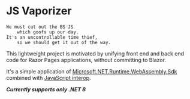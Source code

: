 # JS Vaporizer

```
We must cut out the BS JS
	which goofs up our day.  
It's an uncontrollable time thief,
	so we should get it out of the way.
```

This lightweight project is motivated by unifying front end and back end code for Razor Pages applications,
without committing to Blazor.

It's a simple application of
[Microsoft.NET.Runtime.WebAssembly.Sdk](https://www.nuget.org/packages/Microsoft.NET.Runtime.WebAssembly.Sdk)
combined with [JavaScript interop](https://learn.microsoft.com/en-us/dotnet/api/system.runtime.interopservices.javascript?view=net-8.0).

***Currently supports only .NET 8***
